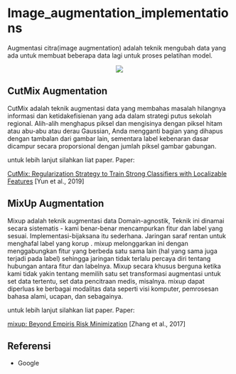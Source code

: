# Image_augmentation_implementations
Augmentasi citra(image augmentation) adalah teknik mengubah data yang ada untuk membuat beberapa data lagi untuk proses pelatihan model.

<p align="center">
 <img src="https://github.com/TheDudeThatCode/TheDudeThatCode/blob/master/Assets/Developer.gif"> 
</p>

## CutMix Augmentation
CutMix adalah teknik augmentasi data yang membahas masalah hilangnya informasi dan ketidakefisienan yang ada dalam strategi putus sekolah regional. Alih-alih menghapus piksel dan mengisinya dengan piksel hitam atau abu-abu atau derau Gaussian, Anda mengganti bagian yang dihapus dengan tambalan dari gambar lain, sementara label kebenaran dasar dicampur secara proporsional dengan jumlah piksel gambar gabungan.

untuk lebih lanjut silahkan liat paper. 
Paper: <p><a href="https://arxiv.org/pdf/1905.04899"> CutMix: Regularization Strategy to Train Strong Classifiers with Localizable Features</a> [Yun et al., 2019]</p>

## MixUp Augmentation
Mixup adalah teknik augmentasi data Domain-agnostik, Teknik ini dinamai secara sistematis - kami benar-benar mencampurkan fitur dan label yang sesuai. Implementasi-bijaksana itu sederhana. Jaringan saraf rentan untuk menghafal label yang korup . mixup melonggarkan ini dengan menggabungkan fitur yang berbeda satu sama lain (hal yang sama juga terjadi pada label) sehingga jaringan tidak terlalu percaya diri tentang hubungan antara fitur dan labelnya.
Mixup secara khusus berguna ketika kami tidak yakin tentang memilih satu set transformasi augmentasi untuk set data tertentu, set data pencitraan medis, misalnya. mixup dapat diperluas ke berbagai modalitas data seperti visi komputer, pemrosesan bahasa alami, ucapan, dan sebagainya.

untuk lebih lanjut silahkan liat paper. 
Paper: <p><a href="https://arxiv.org/pdf/1905.04899"> mixup: Beyond Empiris Risk Minimization</a> [Zhang et al., 2017]</p>

## Referensi
- Google
